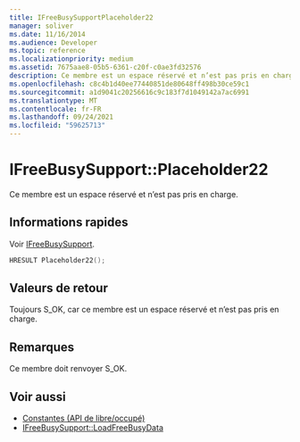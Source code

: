```yaml
---
title: IFreeBusySupportPlaceholder22
manager: soliver
ms.date: 11/16/2014
ms.audience: Developer
ms.topic: reference
ms.localizationpriority: medium
ms.assetid: 7675aae8-05b5-6361-c20f-c0ae3fd32576
description: Ce membre est un espace réservé et n’est pas pris en charge.
ms.openlocfilehash: c8c4b1d40ee77440851de80648ff498b30ce59c1
ms.sourcegitcommit: a1d9041c20256616c9c183f7d1049142a7ac6991
ms.translationtype: MT
ms.contentlocale: fr-FR
ms.lasthandoff: 09/24/2021
ms.locfileid: "59625713"
---
```

# <a name="ifreebusysupportplaceholder22"></a>IFreeBusySupport::Placeholder22

Ce membre est un espace réservé et n’est pas pris en charge.
  
## <a name="quick-info"></a>Informations rapides

Voir [IFreeBusySupport](ifreebusysupport.md).
  
```cpp
HRESULT Placeholder22();
```

## <a name="return-values"></a>Valeurs de retour

Toujours S_OK, car ce membre est un espace réservé et n’est pas pris en charge.
  
## <a name="remarks"></a>Remarques

Ce membre doit renvoyer S_OK.
  
## <a name="see-also"></a>Voir aussi

- [Constantes (API de libre/occupé)](constants-free-busy-api.md) 
- [IFreeBusySupport::LoadFreeBusyData](ifreebusysupport-loadfreebusydata.md)

